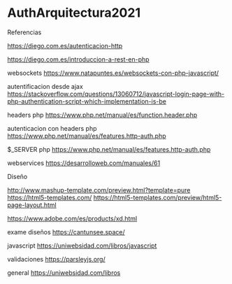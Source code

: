 # AuthArquitectura2021


Referencias

https://diego.com.es/autenticacion-http

https://diego.com.es/introduccion-a-rest-en-php

websockets https://www.natapuntes.es/websockets-con-php-javascript/

autentificacion desde ajax https://stackoverflow.com/questions/13060712/javascript-login-page-with-php-authentication-script-which-implementation-is-be

headers php https://www.php.net/manual/es/function.header.php

autenticacion con headers php https://www.php.net/manual/es/features.http-auth.php

$_SERVER php https://www.php.net/manual/es/features.http-auth.php

webservices
https://desarrolloweb.com/manuales/61

Diseño

http://www.mashup-template.com/preview.html?template=pure
https://html5-templates.com/
https://html5-templates.com/preview/html5-page-layout.html

https://www.adobe.com/es/products/xd.html

exame diseños
https://cantunsee.space/

javascript
https://uniwebsidad.com/libros/javascript

validaciones
https://parsleyjs.org/

general
https://uniwebsidad.com/libros
